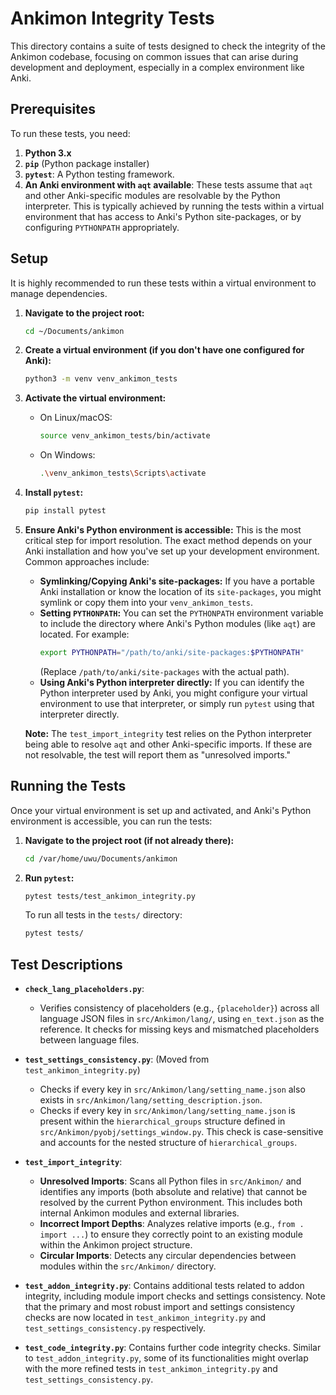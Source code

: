 # Ankimon Integrity Tests

This directory contains a suite of tests designed to check the integrity of the Ankimon codebase, focusing on common issues that can arise during development and deployment, especially in a complex environment like Anki.

## Prerequisites

To run these tests, you need:

1.  **Python 3.x**
2.  **`pip`** (Python package installer)
3.  **`pytest`**: A Python testing framework.
4.  **An Anki environment with `aqt` available**: These tests assume that `aqt` and other Anki-specific modules are resolvable by the Python interpreter. This is typically achieved by running the tests within a virtual environment that has access to Anki's Python site-packages, or by configuring `PYTHONPATH` appropriately.

## Setup

It is highly recommended to run these tests within a virtual environment to manage dependencies.

1.  **Navigate to the project root:**
    ```bash
    cd ~/Documents/ankimon
    ```

2.  **Create a virtual environment (if you don't have one configured for Anki):**
    ```bash
    python3 -m venv venv_ankimon_tests
    ```

3.  **Activate the virtual environment:**
    *   On Linux/macOS:
        ```bash
        source venv_ankimon_tests/bin/activate
        ```
    *   On Windows:
        ```bash
        .\venv_ankimon_tests\Scripts\activate
        ```

4.  **Install `pytest`:**
    ```bash
    pip install pytest
    ```

5.  **Ensure Anki's Python environment is accessible:**
    This is the most critical step for import resolution. The exact method depends on your Anki installation and how you've set up your development environment. Common approaches include:
    *   **Symlinking/Copying Anki's site-packages:** If you have a portable Anki installation or know the location of its `site-packages`, you might symlink or copy them into your `venv_ankimon_tests`.
    *   **Setting `PYTHONPATH`:** You can set the `PYTHONPATH` environment variable to include the directory where Anki's Python modules (like `aqt`) are located. For example:
        ```bash
        export PYTHONPATH="/path/to/anki/site-packages:$PYTHONPATH"
        ```
        (Replace `/path/to/anki/site-packages` with the actual path).
    *   **Using Anki's Python interpreter directly:** If you can identify the Python interpreter used by Anki, you might configure your virtual environment to use that interpreter, or simply run `pytest` using that interpreter directly.

    **Note:** The `test_import_integrity` test relies on the Python interpreter being able to resolve `aqt` and other Anki-specific imports. If these are not resolvable, the test will report them as "unresolved imports."

## Running the Tests

Once your virtual environment is set up and activated, and Anki's Python environment is accessible, you can run the tests:

1.  **Navigate to the project root (if not already there):**
    ```bash
    cd /var/home/uwu/Documents/ankimon
    ```

2.  **Run `pytest`:**
    ```bash
    pytest tests/test_ankimon_integrity.py
    ```

    To run all tests in the `tests/` directory:
    ```bash
    pytest tests/
    ```

## Test Descriptions

*   **`check_lang_placeholders.py`**:
    *   Verifies consistency of placeholders (e.g., `{placeholder}`) across all language JSON files in `src/Ankimon/lang/`, using `en_text.json` as the reference. It checks for missing keys and mismatched placeholders between language files.

*   **`test_settings_consistency.py`**: (Moved from `test_ankimon_integrity.py`)
    *   Checks if every key in `src/Ankimon/lang/setting_name.json` also exists in `src/Ankimon/lang/setting_description.json`.
    *   Checks if every key in `src/Ankimon/lang/setting_name.json` is present within the `hierarchical_groups` structure defined in `src/Ankimon/pyobj/settings_window.py`. This check is case-sensitive and accounts for the nested structure of `hierarchical_groups`.

*   **`test_import_integrity`**:
    *   **Unresolved Imports**: Scans all Python files in `src/Ankimon/` and identifies any imports (both absolute and relative) that cannot be resolved by the current Python environment. This includes both internal Ankimon modules and external libraries.
    *   **Incorrect Import Depths**: Analyzes relative imports (e.g., `from . import ...`) to ensure they correctly point to an existing module within the Ankimon project structure.
    *   **Circular Imports**: Detects any circular dependencies between modules within the `src/Ankimon/` directory.

*   **`test_addon_integrity.py`**: Contains additional tests related to addon integrity, including module import checks and settings consistency. Note that the primary and most robust import and settings consistency checks are now located in `test_ankimon_integrity.py` and `test_settings_consistency.py` respectively.
*   **`test_code_integrity.py`**: Contains further code integrity checks. Similar to `test_addon_integrity.py`, some of its functionalities might overlap with the more refined tests in `test_ankimon_integrity.py` and `test_settings_consistency.py`.
